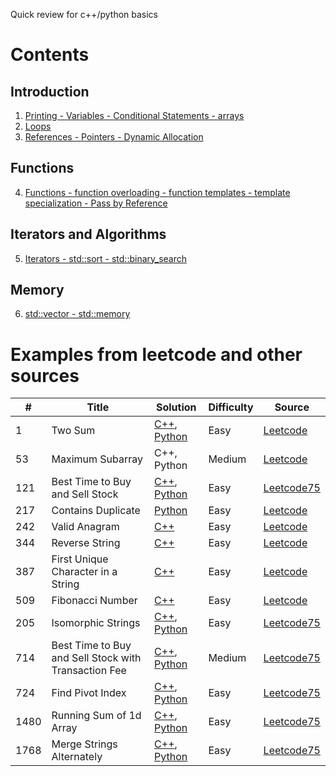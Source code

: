 Quick review for c++/python basics

# Contents

## Introduction

1. [Printing - Variables - Conditional Statements - arrays](./basics/cpp/1_variables_if.cpp)
2. [Loops](./basics/cpp/2_loops.cpp)
3. [References - Pointers - Dynamic Allocation](./basics/cpp/3_pointer_ref.cpp)

## Functions

4. [Functions - function overloading - function templates - template specialization - Pass by Reference](./basics/cpp/4_functions.cpp)

## Iterators and Algorithms

5. [Iterators - std::sort - std::binary_search](./basics/cpp/5_iter_algo.cpp)

## Memory

6. [std::vector - std::memory](./basics/cpp/6_vector_memory.cpp)
<!-- 14. std::unique_ptr -->
<!-- 15. std::shared_ptr -->
<!-- 16. std::span -->

<!-- ## Objects

21. Structs
22. Classes
23. Constructors
24. Destructors
25. Copy Constructors
26. Operator Overloading
27. std::move
28. Move Constructors
29. push_back vs. emplace_back
30. Inheritance
31. Polymorphism
32. Virtual Functions
33. Abstract Classes
34. Class Templates
35. Default Comparisons
36. Virtual Inheritance
37. Function Objects
38. Lambdas

## Parallel Programming

39. Parallel STL Algorithms
40. Threads (std::thread/std::jthread)
41. std::mutex
42. std::atomic

## Special Topics

43. Namespaces
44. Pseudo-Random Numbers
45. File I/O
46. Constexpr
47. Concepts -->


# Examples from leetcode and other sources

| # | Title | Solution | Difficulty | Source |
|--- | ----- | -------- | ---------- | ------ |
|1| Two Sum|[C++](examples\cpp\unique.cpp), [Python](./examples/python/twoSum.ipynb)|Easy|[Leetcode](https://leetcode.com/problems/two-sum/)|
|53| Maximum Subarray|C++, Python|Medium|[Leetcode](https://leetcode.com/problems/maximum-subarray/)|
|121| Best Time to Buy and Sell Stock|[C++](examples\cpp\leetcode75\maxProfit.cpp), [Python](./examples/python/stocksell.py)|Easy|[Leetcode75](https://leetcode.com/problems/best-time-to-buy-and-sell-stock/)|
|217|Contains Duplicate|[Python](./examples/python/containsDuplicate.py)|Easy|[Leetcode](https://leetcode.com/problems/contains-duplicate/)|
|242|Valid Anagram|[C++](examples\cpp\anagram.cpp)|Easy|[Leetcode](https://leetcode.com/problems/valid-anagram/) |
|344|Reverse String|[C++](examples\cpp\rev_string.cpp)|Easy|[Leetcode](https://leetcode.com/problems/reverse-string/) |
|387|First Unique Character in a String|[C++](examples\cpp\firstUnique.cpp)|Easy|[Leetcode](https://leetcode.com/problems/first-unique-character-in-a-string/)|
|509|Fibonacci Number|[C++](examples\cpp\fib.cpp)|Easy|[Leetcode](https://leetcode.com/problems/fibonacci-number/) |
|205|Isomorphic Strings|[C++](examples\cpp\leetcode75\isomorphicString.cpp), [Python](./examples/python/leetcode75/isomorphicString.py)|Easy|[Leetcode75](https://leetcode.com/problems/isomorphic-strings/)|
|714|Best Time to Buy and Sell Stock with Transaction Fee|[C++](examples\cpp\leetcode75\maxProfitFee.cpp), [Python](examples\python\leetcode75\stocksell.py)|Medium|[Leetcode75](https://leetcode.com/problems/best-time-to-buy-and-sell-stock-with-transaction-fee/)|
|724|Find Pivot Index|[C++](examples\cpp\leetcode75\pivotIndex.cpp), [Python](./examples/python/leetcode75/pivotIndex.py)|Easy|[Leetcode75](https://leetcode.com/problems/find-pivot-index/)|
|1480|Running Sum of 1d Array|[C++](examples\cpp\leetcode75\runningSum.cpp), [Python](./examples/python/leetcode75/runningSum.py)|Easy|[Leetcode75](https://leetcode.com/problems/running-sum-of-1d-array/)|
|1768|Merge Strings Alternately|[C++](./examples/mergeStrings.cpp), [Python](./examples/python/leetcode75/mergealtstr.py)|Easy|[Leetcode75](https://leetcode.com/problems/merge-strings-alternately/)| 
